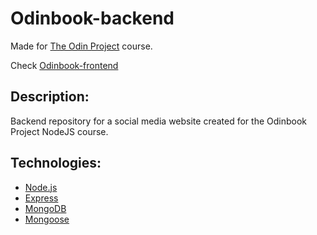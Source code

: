 # Odinbook-backend

Made for [The Odin Project](https://www.theodinproject.com/) course. 

Check [Odinbook-frontend](https://github.com/Joksa132/odinbook-frontend)
## Description:
Backend repository for a social media website created for the Odinbook Project NodeJS course.

## Technologies:
* [Node.js](https://nodejs.org/en)
* [Express](https://expressjs.com/)
* [MongoDB](https://www.mongodb.com/)
* [Mongoose](https://mongoosejs.com/)

